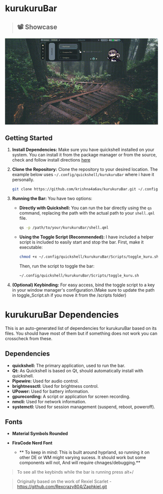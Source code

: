 # kurukuruBar

> ## 📽️ Showcase

![kurukuruBar Demo](Assets/demo.gif)


## Getting Started

1.  **Install Dependencies:** Make sure you have quickshell installed on your system. You can install it from the package manager or from the source, check and follow install directions [here](https://quickshell.outfoxxed.me/docs/guide/install-setup/)

2.  **Clone the Repository:** Clone the repository to your desired location. The example below uses `~/.config/quickshell/kurukuruBar` where i have it personally.
    ```bash
    git clone https://github.com/krishna4a6av/kurukuruBar.git ~/.config/quickshell/kurukuruBar/
    ```

3.  **Running the Bar:** You have two options:

    *   **Directly with Quickshell:**
        You can run the bar directly using the `qs` command, replacing the path with the actual path to your `shell.qml` file.
        ```bash
        qs -p /path/to/your/kurukuruBar/shell.qml
        ```

    *   **Using the Toggle Script (Recommended):**
        I have included a helper script is included to easily start and stop the bar.
        First, make it executable:
        ```bash
        chmod +x ~/.config/quickshell/kurukuruBar/Scripts/toggle_kuru.sh
        ```
        Then, run the script to toggle the bar:
        ```bash
        ~/.config/quickshell/kurukuruBar/Scripts/toggle_kuru.sh
        ```

4.  **(Optional) Keybinding:** For easy access, bind the toggle script to a key in your window manager's configuration.(Make sure to update the path in toggle_Script.sh if you move it from the /scripts folder)


# kurukuruBar Dependencies

This is an auto-generated list of dependencies for kurukuruBar based on its files. You should have most of them but if something does not work you can crosscheck from these.

## Dependencies

*   **quickshell:** The primary application, used to run the bar.
*   **Qt:** As Quickshell is based on Qt, should automatically install with quickshell.
*   **Pipewire:** Used for audio control.
*   **brightnessctl:** Used for brightness control.
*   **UPower:** Used for battery information.
*   **gpurecording:** A script or application for screen recording.
*   **nmcli:** Used for network information.
*   **systemctl:** Used for session management (suspend, reboot, poweroff).

## Fonts

*   **Material Symbols Rounded**
*   **FiraCode Nerd Font**



    * ** To keep in mind: This is built around hyprland, so running it on other DE or WM might varying sucess. It should work but some components will not, And will require chnages/debugging.**


>To see all the keybinds while the bar is running press alt+/


> Originally based on the work of Rexiel Scarlet - https://github.com/Rexcrazy804/Zaphkiel.git


